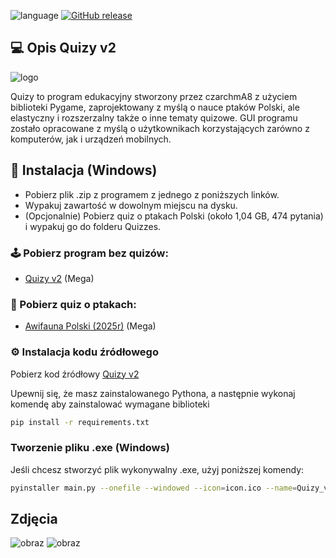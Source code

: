 ![language](https://img.shields.io/badge/language-python-239120)
[![GitHub release](https://img.shields.io/github/v/release/czarchmA8/Quizy_v2)](#)

## 💻 Opis Quizy v2
![logo](https://github.com/user-attachments/assets/6d0198d8-4622-429a-b3e3-8e8334490a8b)

Quizy to program edukacyjny stworzony przez czarchmA8 z użyciem biblioteki Pygame, zaprojektowany z myślą o nauce ptaków Polski, ale elastyczny i rozszerzalny także o inne tematy quizowe. GUI programu zostało opracowane z myślą o użytkownikach korzystających zarówno z komputerów, jak i urządzeń mobilnych.

## 📲 Instalacja (Windows)

 - Pobierz plik .zip z programem z jednego z poniższych linków. 
 - Wypakuj zawartość w dowolnym miejscu na dysku. 
 - (Opcjonalnie) Pobierz quiz o ptakach Polski (około 1,04 GB, 474 pytania) i wypakuj go do folderu Quizzes.

### 🕹️ Pobierz program bez quizów:
 - [Quizy v2](https://mega.nz/file/FQV1xbKS#XwsPI06xAR2JW3r48fQBL6k-zXEGxWVW7Nt_ichdvW0) (Mega)

### 🦅 Pobierz quiz o ptakach:
 - [Awifauna Polski (2025r)](https://mega.nz/file/tB0zTawZ#8fMR0BCYoGplJ7XrdU4zX-mPqC_mraP0FKT5jp3ZhKI) (Mega)

### ⚙️ Instalacja kodu źródłowego

Pobierz kod źródłowy [Quizy v2](https://github.com/czarchmA8/Quizy_v2/archive/refs/heads/master.zip)

Upewnij się, że masz zainstalowanego Pythona, a następnie wykonaj komendę aby zainstalować wymagane biblioteki
```bash
pip install -r requirements.txt
```
### Tworzenie pliku .exe (Windows)
Jeśli chcesz stworzyć plik wykonywalny .exe, użyj poniższej komendy:
```bash
pyinstaller main.py --onefile --windowed --icon=icon.ico --name=Quizy_v2 
```

## Zdjęcia

![obraz](https://github.com/user-attachments/assets/b44c50ad-ba9e-4a70-9324-501ab8a592ef)
![obraz](https://github.com/user-attachments/assets/6be061f9-56d5-4be8-9d67-f5f0b8e9f90c)
